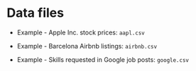 # Data files

* Example - Apple Inc. stock prices: `aapl.csv`

* Example - Barcelona Airbnb listings: `airbnb.csv`

* Example - Skills requested in Google job posts: `google.csv`
